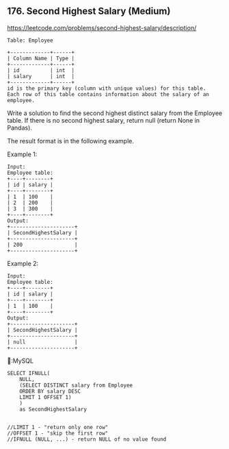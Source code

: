 ## 176. Second Highest Salary (Medium)
https://leetcode.com/problems/second-highest-salary/description/


    Table: Employee
    
    +-------------+------+
    | Column Name | Type |
    +-------------+------+
    | id          | int  |
    | salary      | int  |
    +-------------+------+
    id is the primary key (column with unique values) for this table.
    Each row of this table contains information about the salary of an employee.
 

Write a solution to find the second highest distinct salary from the Employee table. If there is no second highest salary, return null (return None in Pandas).

The result format is in the following example.

 

Example 1:

    Input: 
    Employee table:
    +----+--------+
    | id | salary |
    +----+--------+
    | 1  | 100    |
    | 2  | 200    |
    | 3  | 300    |
    +----+--------+
    Output: 
    +---------------------+
    | SecondHighestSalary |
    +---------------------+
    | 200                 |
    +---------------------+
Example 2:

    Input: 
    Employee table:
    +----+--------+
    | id | salary |
    +----+--------+
    | 1  | 100    |
    +----+--------+
    Output: 
    +---------------------+
    | SecondHighestSalary |
    +---------------------+
    | null                |
    +---------------------+

  🦡:MySQL
  
    SELECT IFNULL(
        NULL,
        (SELECT DISTINCT salary from Employee
        ORDER BY salary DESC
        LIMIT 1 OFFSET 1)
        ) 
        as SecondHighestSalary

  
    //LIMIT 1 - "return only one row" 
    //OFFSET 1 - "skip the first row" 
    //IFNULL (NULL, ...) - return NULL of no value found
    
  

